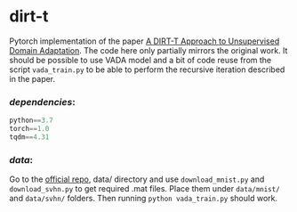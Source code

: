 # dirt-t

Pytorch implementation of the paper [A DIRT-T Approach to Unsupervised Domain Adaptation](https://arxiv.org/abs/1802.08735). The code here only partially mirrors the original work. It should be possible to use VADA model and a bit of code reuse from the script `vada_train.py` to be able to perform the recursive iteration described in the paper.

### *dependencies*:
```python
python==3.7
torch==1.0
tqdm==4.31
```

### *data*:

Go to the [official repo](https://github.com/RuiShu/dirt-t), data/ directory and use `download_mnist.py` and `download_svhn.py` to get required .mat files. Place them under `data/mnist/` and `data/svhn/` folders. Then running `python vada_train.py` should work.
